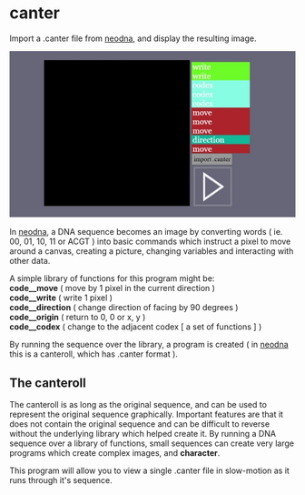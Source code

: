 # canter
Import a .canter file from [neodna](https://github.com/adamlater/neodna), and display the resulting image.

![Screenshot](ss29052021.jpg)

In [neodna](https://github.com/adamlater/neodna), a DNA sequence becomes an image by converting words ( ie. 00, 01, 10, 11 or ACGT ) into basic commands which instruct a pixel to move around a canvas, creating a picture, changing variables and interacting with other data.

A simple library of functions for this program might be:  
**code__move**       ( move by 1 pixel in the current direction )  
**code__write**      ( write 1 pixel )  
**code__direction**  ( change direction of facing by 90 degrees )  
**code__origin**     ( return to 0, 0 or x, y )  
**code__codex**      ( change to the adjacent codex [ a set of functions ] )  

By running the sequence over the library, a program is created ( in [neodna](https://github.com/adamlater/neodna) this is a canteroll, which has .canter format ).

## The canteroll
The canteroll is as long as the original sequence, and can be used to represent the original sequence graphically. Important features are that it does not contain the original sequence and can be difficult to reverse without the underlying library which helped create it. By running a DNA sequence over a library of functions, small sequences can create very large programs which create complex images, and **character**.

This program will allow you to view a single .canter file in slow-motion as it runs through it's sequence.
